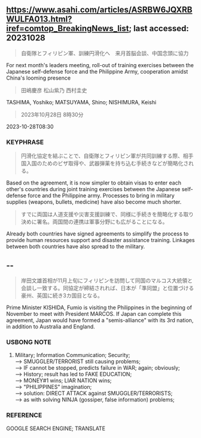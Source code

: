## https://www.asahi.com/articles/ASRBW6JQXRBWULFA013.html?iref=comtop_BreakingNews_list; last accessed: 20231028

> 自衛隊とフィリピン軍、訓練円滑化へ　来月首脳会談、中国念頭に協力

For next month's leaders meeting, roll-out of training exercises between the Japanese self-defense force and the Philippine Army, cooperation amidst China's looming presence

> 田嶋慶彦 松山紫乃 西村圭史

TASHIMA, Yoshiko; MATSUYAMA, Shino; NISHIMURA, Keishi

> 2023年10月28日 8時30分

2023-10-28T08:30

### KEYPHRASE

> 円滑化協定を結ぶことで、自衛隊とフィリピン軍が共同訓練する際、相手国入国のためのビザ取得や、武器弾薬を持ち込む手続きなどが簡略化される。

Based on the agreement, it is now simpler to obtain visas to enter each other's countries during joint training exercises between the Japanese self-defense force and the Philippine army. Processes to bring in military supplies (weapons, bullets, medicine) have also become much shorter.

> すでに両国は人道支援や災害支援訓練で、同様に手続きを簡略化する取り決めに署名。両国間の連携は軍事分野にも広がることになる。


Already both countries have signed agreements to simplify the process to provide human resources support and disaster assistance training. Linkages between both countries have also spread to the military.

## --

> 岸田文雄首相が11月上旬にフィリピンを訪問して同国のマルコス大統領と会談し一致する。同協定が締結されれば、日本が「準同盟」と位置づける豪州、英国に続き3カ国目となる。

Prime Minister KISHIDA, Fumio is visiting the Philippines in the beginning of November to meet with President MARCOS. If Japan can complete this agreement, Japan would have formed a "semis-alliance" with its 3rd nation, in addition to Australia and England.

### USBONG NOTE

1) Military; Information Communication; Security; <br/>
--> SMUGGLER/TERRORIST still causing problems;<br/>
--> IF cannot be stopped, predicts failure in WAR; again; obviously;<br/>
--> History; result has led to FAKE EDUCATION;<br/>
--> MONEY#1 wins; LIAR NATION wins;<br/>
--> "PHILIPPINES" imagination;<br/>
--> solution: DIRECT ATTACK against SMUGGLER/TERRORISTS;<br/>
--> as with solving NINJA (gossiper, false information) problems;


### REFERENCE

GOOGLE SEARCH ENGINE; TRANSLATE 

